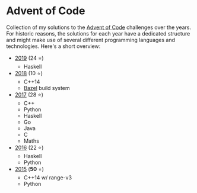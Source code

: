 # Advent of Code

Collection of my solutions to the [Advent of Code](https://adventofcode.com)
challenges over the years. For historic reasons, the solutions for each year
have a dedicated structure and might make use of several different programming
languages and technologies. Here's a short overview:

 - [2019](2019/) (24 :star:)
    - Haskell
 - [2018](2018/) (10 :star:)
    - C++14
    - [Bazel](https://bazel.io) build system
 - [2017](2017/) (28 :star:)
    - C++
    - Python
    - Haskell
    - Go
    - Java
    - C
    - Maths
 - [2016](2016/) (22 :star:)
    - Haskell
    - Python
 - [2015](2015/) (**50** :star:)
    - C++14 w/ range-v3
    - Python
